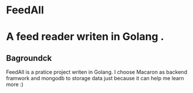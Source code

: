 # FeedAll
A feed reader writen in Golang .
=======================
## Bagroundck
FeedAll is a pratice project writen in Golang.
I choose Macaron as backend framwork and mongodb to storage data just because it can help me learn more :)
